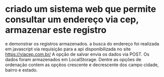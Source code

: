 # criado um sistema web que permite consultar um endereço via cep, armazenar este registro
e demonstrar os registros armazenados.
a busca do endereço foi realizada em javascript via requisição para a api
disponibilizada no site https://viacep.com.br/
A opção de salvar envia os dados via POST.
Os dados foram armazenados em LocalStorage.
Dentre as opções de ordenação contem as opçẽos crescente e decrescente dos
campo cidade, bairro e estado.
